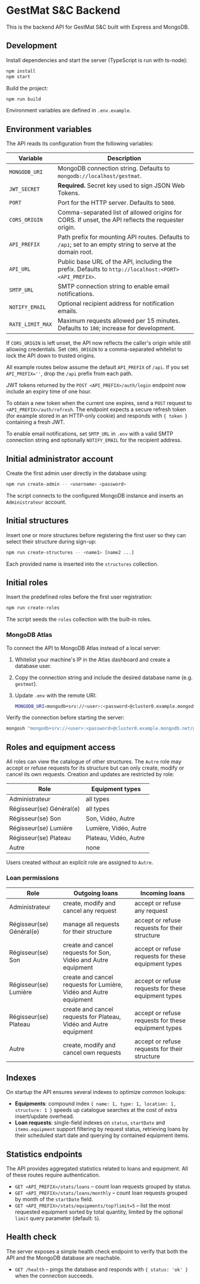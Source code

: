 # GestMat S&C Backend

This is the backend API for GestMat S&C built with Express and MongoDB.

## Development

Install dependencies and start the server (TypeScript is run with ts-node):

```bash
npm install
npm start
```

Build the project:

```bash
npm run build
```

Environment variables are defined in `.env.example`.

## Environment variables

The API reads its configuration from the following variables:

| Variable         | Description                                                                                   |
| ---------------- | --------------------------------------------------------------------------------------------- |
| `MONGODB_URI`    | MongoDB connection string. Defaults to `mongodb://localhost/gestmat`.                         |
| `JWT_SECRET`     | **Required.** Secret key used to sign JSON Web Tokens.                                        |
| `PORT`           | Port for the HTTP server. Defaults to `5000`.                                                 |
| `CORS_ORIGIN`    | Comma-separated list of allowed origins for CORS. If unset, the API reflects the requester origin. |
| `API_PREFIX`     | Path prefix for mounting API routes. Defaults to `/api`; set to an empty string to serve at the domain root. |
| `API_URL`        | Public base URL of the API, including the prefix. Defaults to `http://localhost:<PORT><API_PREFIX>`. |
| `SMTP_URL`       | SMTP connection string to enable email notifications.                                         |
| `NOTIFY_EMAIL`   | Optional recipient address for notification emails.                                           |
| `RATE_LIMIT_MAX` | Maximum requests allowed per 15 minutes. Defaults to `100`; increase for development.         |

If `CORS_ORIGIN` is left unset, the API now reflects the caller's origin while still allowing credentials. Set `CORS_ORIGIN`
to a comma-separated whitelist to lock the API down to trusted origins.

All example routes below assume the default `API_PREFIX` of `/api`. If you set `API_PREFIX=''`, drop the `/api` prefix from each path.

JWT tokens returned by the `POST <API_PREFIX>/auth/login` endpoint now include an expiry
time of one hour.

To obtain a new token when the current one expires, send a `POST` request to
`<API_PREFIX>/auth/refresh`. The endpoint expects a secure refresh token (for example
stored in an HTTP-only cookie) and responds with `{ token }` containing a fresh
JWT.

To enable email notifications, set `SMTP_URL` in `.env` with a valid SMTP
connection string and optionally `NOTIFY_EMAIL` for the recipient address.

## Initial administrator account

Create the first admin user directly in the database using:

```bash
npm run create-admin -- <username> <password>
```

The script connects to the configured MongoDB instance and inserts an
`Administrateur` account.

## Initial structures

Insert one or more structures before registering the first user so they can
select their structure during sign-up:

```bash
npm run create-structures -- <name1> [name2 ...]
```

Each provided name is inserted into the `structures` collection.

## Initial roles

Insert the predefined roles before the first user registration:

```bash
npm run create-roles
```

The script seeds the `roles` collection with the built-in roles.

### MongoDB Atlas

To connect the API to MongoDB Atlas instead of a local server:

1. Whitelist your machine's IP in the Atlas dashboard and create a database user.
2. Copy the connection string and include the desired database name (e.g. `gestmat`).
3. Update `.env` with the remote URI:

   ```bash
   MONGODB_URI=mongodb+srv://<user>:<password>@cluster0.example.mongodb.net/gestmat
   ```

Verify the connection before starting the server:

```bash
mongosh "mongodb+srv://<user>:<password>@cluster0.example.mongodb.net/gestmat"
```

## Roles and equipment access

All roles can view the catalogue of other structures. The `Autre` role may accept or refuse requests for its structure but can only create, modify or cancel its own requests. Creation and updates are restricted by role:

| Role             | Equipment types       |
| ---------------- | --------------------- |
| Administrateur   | all types             |
| Régisseur(se) Général(e) | all types            |
| Régisseur(se) Son    | Son, Vidéo, Autre     |
| Régisseur(se) Lumière | Lumière, Vidéo, Autre |
| Régisseur(se) Plateau | Plateau, Vidéo, Autre |
| Autre            | none                  |

Users created without an explicit role are assigned to `Autre`.

### Loan permissions

| Role             | Outgoing loans | Incoming loans |
| ---------------- | ------------- | -------------- |
| Administrateur   | create, modify and cancel any request | accept or refuse any request |
| Régisseur(se) Général(e) | manage all requests for their structure | accept or refuse requests for their structure |
| Régisseur(se) Son    | create and cancel requests for Son, Vidéo and Autre equipment | accept or refuse requests for these equipment types |
| Régisseur(se) Lumière | create and cancel requests for Lumière, Vidéo and Autre equipment | accept or refuse requests for these equipment types |
| Régisseur(se) Plateau | create and cancel requests for Plateau, Vidéo and Autre equipment | accept or refuse requests for these equipment types |
| Autre            | create, modify and cancel own requests | accept or refuse requests for their structure |

## Indexes

On startup the API ensures several indexes to optimize common lookups:

- **Equipments**: compound index `{ name: 1, type: 1, location: 1, structure: 1 }`
  speeds up catalogue searches at the cost of extra insert/update overhead.
- **Loan requests**: single-field indexes on `status`, `startDate` and
  `items.equipment` support filtering by request status, retrieving loans by
  their scheduled start date and querying by contained equipment items.

## Statistics endpoints

The API provides aggregated statistics related to loans and equipment. All of
these routes require authentication.

- `GET <API_PREFIX>/stats/loans` – count loan requests grouped by status.
- `GET <API_PREFIX>/stats/loans/monthly` – count loan requests grouped by month of the
  `startDate` field.
- `GET <API_PREFIX>/stats/equipments/top?limit=5` – list the most requested equipment
  sorted by total quantity, limited by the optional `limit` query parameter
  (default: `5`).

## Health check

The server exposes a simple health check endpoint to verify that both the API
and the MongoDB database are reachable.

- `GET /health` – pings the database and responds with `{ status: 'ok' }` when
  the connection succeeds.
